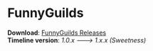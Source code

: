 FunnyGuilds
===========

<b>Download</b>: <a href="https://github.com/Dzikoysk/FunnyGuilds/releases/">FunnyGuilds Releases</a>
<br>
<b>Timeline version</b>: <i>1.0.x ---> 1.x.x (Sweetness)</i>
